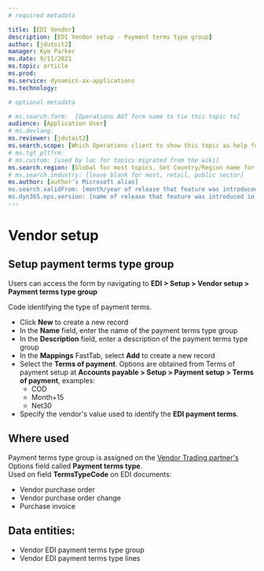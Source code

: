 ```yaml
---
# required metadata

title: [EDI Vendor]
description: [EDI Vendor setup - Payment terms type group]
author: [jdutoit2]
manager: Kym Parker
ms.date: 9/11/2021
ms.topic: article
ms.prod: 
ms.service: dynamics-ax-applications
ms.technology: 

# optional metadata

# ms.search.form:  [Operations AOT form name to tie this topic to]
audience: [Application User]
# ms.devlang: 
ms.reviewer: [jdutoit2]
ms.search.scope: [Which Operations client to show this topic as help for, to be set by content strategist, see list here: https://microsoft.sharepoint.com/teams/DynDoc/_layouts/15/WopiFrame.aspx?sourcedoc={23419e1c-eb64-42e9-aa9b-79875b428718}&action=edit&wd=target%28Core%20Dynamics%20AX%20CP%20requirements%2Eone%7C4CC185C0%2DEFAA%2D42CD%2D94B9%2D8F2A45E7F61A%2FVersions%20list%20for%20docs%20topics%7CC14BE630%2D5151%2D49D6%2D8305%2D554B5084593C%2F%29]
# ms.tgt_pltfrm: 
# ms.custom: [used by loc for topics migrated from the wiki]
ms.search.region: [Global for most topics. Set Country/Region name for localizations]
# ms.search.industry: [leave blank for most, retail, public sector]
ms.author: [author's Microsoft alias]
ms.search.validFrom: [month/year of release that feature was introduced in, in format yyyy-mm-dd]
ms.dyn365.ops.version: [name of release that feature was introduced in, see list here: https://microsoft.sharepoint.com/teams/DynDoc/_layouts/15/WopiFrame.aspx?sourcedoc={23419e1c-eb64-42e9-aa9b-79875b428718}&action=edit&wd=target%28Core%20Dynamics%20AX%20CP%20requirements%2Eone%7C4CC185C0%2DEFAA%2D42CD%2D94B9%2D8F2A45E7F61A%2FVersions%20list%20for%20docs%20topics%7CC14BE630%2D5151%2D49D6%2D8305%2D554B5084593C%2F%29]
---
```


# Vendor setup
## Setup payment terms type group

Users can access the form by navigating to **EDI > Setup > Vendor setup > Payment terms type group**

Code identifying the type of payment terms. <br>

- Click **New** to create a new record
-	In the **Name** field, enter the name of the payment terms type group
-	In the **Description** field, enter a description of the payment terms type group
-	In the **Mappings** FastTab, select **Add** to create a new record
-	Select the **Terms of payment**. Options are obtained from Terms of payment setup at **Accounts payable > Setup > Payment setup > Terms of payment**, examples: <br>
    - COD
    - Month+15
    - Net30
-	Specify the vendor's value used to identify the **EDI payment terms**.

## Where used
Payment terms type group is assigned on the [Vendor Trading partner's](../Trading%20partner.md) Options field called **Payment terms type**. <br>
Used on field **TermsTypeCode** on EDI documents:
- Vendor purchase order
- Vendor purchase order change
- Purchase invoice

## Data entities:
- Vendor EDI payment terms type group
- Vendor EDI payment terms type lines
